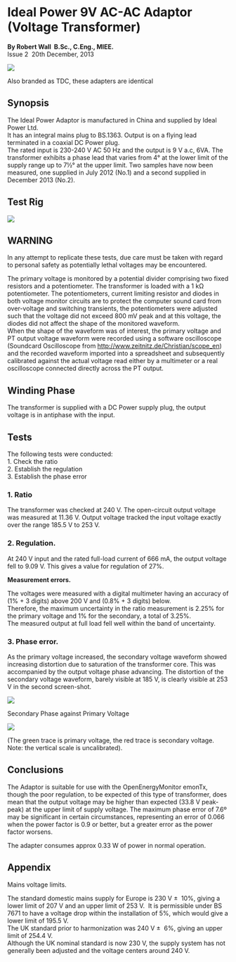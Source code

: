 # Ideal Power 9V AC-AC Adaptor (Voltage Transformer)

**By Robert Wall  B.Sc., C.Eng., MIEE.**<br>
Issue 2  20th December, 2013

[![](files/TDC_DB-06-09_small.jpg)](files/TDC_DB-06-09_small.jpg)

Also branded as TDC, these adapters are identical 

## Synopsis

The Ideal Power Adaptor is manufactured in China and supplied by Ideal Power Ltd.  
It has an integral mains plug to BS.1363\. Output is on a flying lead terminated in a coaxial DC Power plug.  
The rated input is 230-240 V AC 50 Hz and the output is 9 V a.c, 6VA. The transformer exhibits a phase lead that varies from 4° at the lower limit of the supply range up to 7½° at the upper limit. Two samples have now been measured, one supplied in July 2012 (No.1) and a second supplied in December 2013 (No.2).

## Test Rig

[![](files/mascotreport/mascot_report06.png)](files/mascotreport/mascot_report06.png)

## WARNING

In any attempt to replicate these tests, due care must be taken with regard to personal safety as potentially lethal voltages may be encountered.

The primary voltage is monitored by a potential divider comprising two fixed resistors and a potentiometer. The transformer is loaded with a 1 kΩ potentiometer. The potentiometers, current limiting resistor and diodes in both voltage monitor circuits are to protect the computer sound card from over-voltage and switching transients, the potentiometers were adjusted such that the voltage did not exceed 800 mV peak and at this voltage, the diodes did not affect the shape of the monitored waveform.  
When the shape of the waveform was of interest, the primary voltage and PT output voltage waveform were recorded using a software oscilloscope (Soundcard Oscilloscope from http://www.zeitnitz.de/Christian/scope_en) and the recorded waveform imported into a spreadsheet and subsequently calibrated against the actual voltage read either by a multimeter or a real oscilloscope connected directly across the PT output.

## Winding Phase

The transformer is supplied with a DC Power supply plug, the output voltage is in antiphase with the input.

## Tests

The following tests were conducted:  
1\. Check the ratio  
2\. Establish the regulation  
3\. Establish the phase error

### 1\. Ratio

The transformer was checked at 240 V. The open-circuit output voltage was measured at 11.36 V. Output voltage tracked the input voltage exactly over the range 185.5 V to 253 V.

### 2\. Regulation.

At 240 V input and the rated full-load current of 666 mA, the output voltage fell to 9.09 V. This gives a value for regulation of 27%.

**Measurement errors.**

The voltages were measured with a digital multimeter having an accuracy of (1% + 3 digits) above 200 V and (0.8% + 3 digits) below.  
Therefore, the maximum uncertainty in the ratio measurement is 2.25% for the primary voltage and 1% for the secondary, a total of 3.25%.  
The measured output at full load fell well within the band of uncertainty.

### 3\. Phase error.

As the primary voltage increased, the secondary voltage waveform showed increasing distortion due to saturation of the transformer core. This was accompanied by the output voltage phase advancing. The distortion of the secondary voltage waveform, barely visible at 185 V, is clearly visible at 253 V in the second screen-shot.

[![](files/IdealPower_Phase2.png)](files/IdealPower_Phase2.png)

Secondary Phase against Primary Voltage

[![](files/IdealPower_Phase_scope2.png)](files/IdealPower_Phase_scope2.png)

(The green trace is primary voltage, the red trace is secondary voltage. Note: the vertical scale is uncalibrated).

## Conclusions

The Adaptor is suitable for use with the OpenEnergyMonitor emonTx, though the poor regulation, to be expected of this type of transformer, does mean that the output voltage may be higher than expected (33.8 V peak-peak) at the upper limit of supply voltage. The maximum phase error of 7.6º may be significant in certain circumstances, representing an error of 0.066 when the power factor is 0.9 or better, but a greater error as the power factor worsens.

The adapter consumes approx 0.33 W of power in normal operation.

## Appendix

Mains voltage limits.

The standard domestic mains supply for Europe is 230 V ±  10%, giving a lower limit of 207 V and an upper limit of 253 V.  It is permissible under BS 7671 to have a voltage drop within the installation of 5%, which would give a lower limit of 195.5 V.  
The UK standard prior to harmonization was 240 V ±  6%, giving an upper limit of 254.4 V.  
Although the UK nominal standard is now 230 V, the supply system has not generally been adjusted and the voltage centers around 240 V.
